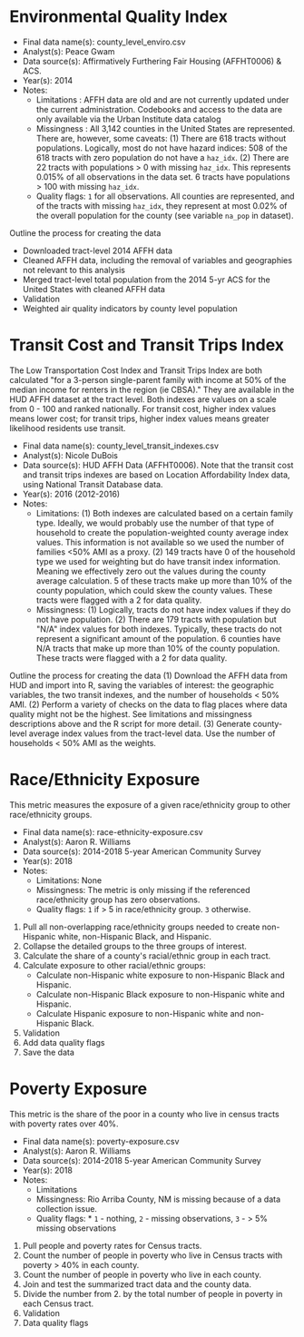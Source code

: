 # Environmental Quality Index

* Final data name(s): county_level_enviro.csv
* Analyst(s): Peace Gwam
* Data source(s): Affirmatively Furthering Fair Housing (AFFHT0006) & ACS. 
* Year(s): 2014
* Notes:
    * Limitations : AFFH data are old and are not currently updated under the current administration. Codebooks and access to the data are only available via the Urban Institute data catalog
    * Missingness : All 3,142 counties in the United States are represented. There are, however, some caveats: 
      (1) There are 618 tracts without populations. Logically, most do not have hazard indices: 508 of the 618 tracts with zero population do not have a `haz_idx`.
      (2) There are 22 tracts with populations > 0 with missing `haz_idx`. This represents 0.015% of all observations in the data set. 6 tracts have populations > 100 with missing `haz_idx`. 
    * Quality flags: `1` for all observations. All counties are represented, and of the tracts with missing `haz_idx`, they represent at most 0.02% of the overall population for the county (see variable `na_pop` in dataset). 

Outline the process for creating the data  
* Downloaded tract-level 2014 AFFH data
* Cleaned AFFH data, including the removal of variables and geographies not relevant to this analysis
* Merged tract-level total population from the 2014 5-yr ACS for the United States with cleaned AFFH data
* Validation 
* Weighted air quality indicators by county level population

# Transit Cost and Transit Trips Index

The Low Transportation Cost Index and Transit Trips Index are both calculated "for a 3-person single-parent family with income at 50% of the median income for renters in the region (ie CBSA)." They are available in the HUD AFFH dataset at the tract level. Both indexes are values on a scale from 0 - 100 and ranked nationally. For transit cost, higher index values means lower cost; for transit trips, higher index values means greater likelihood residents use transit.   

* Final data name(s): county_level_transit_indexes.csv
* Analyst(s): Nicole DuBois
* Data source(s): HUD AFFH Data (AFFHT0006). Note that the transit cost and transit trips indexes are based on Location Affordability Index data, using National Transit Database data.
* Year(s): 2016 (2012-2016)
* Notes:
    * Limitations: 
      (1) Both indexes are calculated based on a certain family type. Ideally, we would probably use the number of that type of household to create the population-weighted county average index values. This information is not available so we used the number of families <50% AMI as a proxy.
      (2) 149 tracts have 0 of the household type we used for weighting but do have transit index information. Meaning we effectively zero out the values during the county average calculation. 5 of these tracts make up more than 10% of the county population, which could skew the county values. These tracts were flagged with a 2 for data quality.
    * Missingness: 
      (1) Logically, tracts do not have index values if they do not have population.
      (2) There are 179 tracts with population but "N/A" index values for both indexes. Typically, these tracts do not represent a significant amount of the population. 6 counties have N/A tracts that make up more than 10% of the county population. These tracts were flagged with a 2 for data quality.

Outline the process for creating the data 
(1) Download the AFFH data from HUD and import into R, saving the variables of interest: the geographic variables, the two transit indexes, and the number of households < 50% AMI.
(2) Perform a variety of checks on the data to flag places where data quality might not be the highest. See limitations and missingness descriptions above and the R script for more detail.
(3) Generate county-level average index values from the tract-level data. Use the number of households < 50% AMI as the weights.

# Race/Ethnicity Exposure

This metric measures the exposure of a given race/ethnicity group to other race/ethnicity groups.

* Final data name(s): race-ethnicity-exposure.csv
* Analyst(s): Aaron R. Williams
* Data source(s): 2014-2018 5-year American Community Survey
* Year(s): 2018
* Notes:
    * Limitations: None
    * Missingness: The metric is only missing if the referenced race/ethnicity group has zero observations.
    * Quality flags: `1` if > 5 in race/ethnicity group. `3` otherwise.

1. Pull all non-overlapping race/ethnicity groups needed to create non-Hispanic white, non-Hispanic Black, and Hispanic.
2. Collapse the detailed groups to the three groups of interest. 
3. Calculate the share of a county's racial/ethnic group in each tract.
4. Calculate exposure to other racial/ethnic groups:
    * Calculate non-Hispanic white exposure to non-Hispanic Black and Hispanic.
    * Calculate non-Hispanic Black exposure to non-Hispanic white and Hispanic.
    * Calculate Hispanic exposure to non-Hispanic white and non-Hispanic Black.
5. Validation 
6. Add data quality flags
7. Save the data

# Poverty Exposure

This metric is the share of the poor in a county who live in census tracts with poverty rates over 40%.

* Final data name(s): poverty-exposure.csv
* Analyst(s): Aaron R. Williams
* Data source(s): 2014-2018 5-year American Community Survey
* Year(s): 2018
* Notes:
    * Limitations
    * Missingness: Rio Arriba County, NM is missing because of a data collection issue. 
    * Quality flags: * `1` - nothing, `2` - missing observations, `3` - > 5% missing observations

1. Pull people and poverty rates for Census tracts. 
2. Count the number of people in poverty who live in Census tracts with poverty > 40% in each county. 
3. Count the number of people in poverty who live in each county. 
4. Join and test the summarized tract data and the county data.
5. Divide the number from 2. by the total number of people in poverty in each Census tract. 
6. Validation
7. Data quality flags

